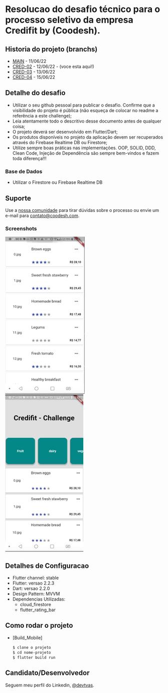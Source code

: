 <h1>Resolucao do desafio técnico para o processo seletivo da empresa Credifit by (Coodesh).</h1>

## Historia do projeto (branchs)

- [MAIN](https://github.com/devtvas/flutter_challenge_credifit/tree/main) - 11/06/22
- [CRED-02](https://github.com/devtvas/flutter_challenge_credifit/tree/CRED-02) - 12/06/22 - (voce esta aqui!)
- [CRED-03](https://github.com/devtvas/flutter_challenge_credifit/tree/CRED-03) - 13/06/22
- [CRED-04](https://github.com/devtvas/flutter_challenge_credifit/tree/CRED-04) - 15/06/22

<h2>Detalhe do desafio</h2>

- Utilizar o seu github pessoal para publicar o desafio. Confirme que a visibilidade do projeto é pública (não esqueça de colocar no readme a referência a este challenge);
- Leia atentamente todo o descritivo desse documento antes de qualquer coisa;
- O projeto deverá ser desenvolvido em Flutter/Dart;
- Os produtos disponíveis no projeto da aplicação devem ser recuperados através do Firebase Realtime DB ou Firestore;
- Utilize sempre boas práticas nas implementações. OOP, SOLID, DDD, Clean Code, Injeção de Dependência são sempre bem-vindos e fazem toda diferença!!!

###  Base de Dados
 
- Utilizar o Firestore ou Firebase Realtime DB

## Suporte

Use a [nossa comunidade](https://coodesh.com/desenvolvedores#community) para tirar dúvidas sobre o processo ou envie um e-mail para contato@coodesh.com.
### Screenshots 

<img src="assets/versao1.png" height="500em" /> 
<img src="assets/versao2.png" height="500em" />

<h2>Detalhes de Configuracao</h2>
  
  * Flutter channel: stable 
  * Flutter: versao 2.2.3
  * Dart: versao 2.2.0
  * Design Pattern: MVVM
  * Dependencias Utilizadas:  
    - cloud_firestore
    - flutter_rating_bar

<h2>Como rodar o projeto</h2>

  - [Build_Mobile]
    ```
    $ clone o projeto
    $ cd nome-projeto
    $ flutter build run

    ```
## Candidato/Desenvolvedor

Seguem meu perfil do Linkedin, [@devtvas](https://www.linkedin.com/in/devtvas/).

